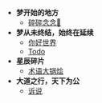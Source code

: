 * **梦开始的地方**
  * [碎碎念念:100:](/)
* **梦从未终结，始终在延续**
  * [你好世界](/helloworld.md)
  * [Todo](/todo.md)
* **星辰碎片**
  * [术语大锅烩](/token.md)
* **大道之行，天下为公**
  * [诉说](/contact.md)
